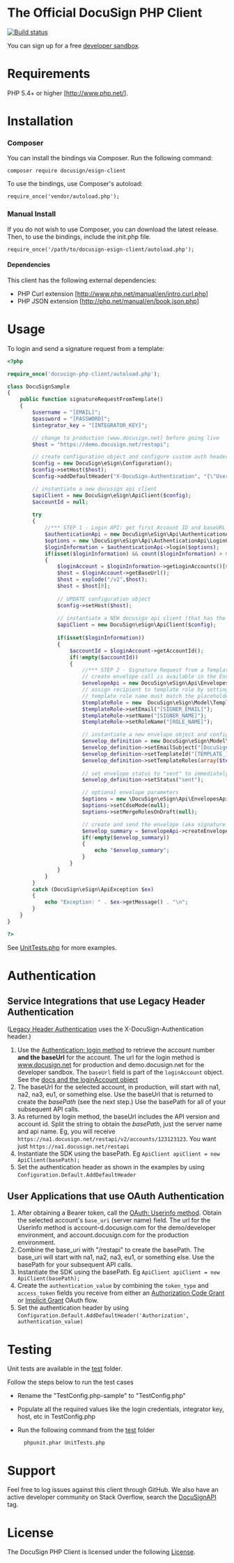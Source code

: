 # The Official DocuSign PHP Client 

[![Build status][travis-image]][travis-url]

You can sign up for a free [developer sandbox](https://www.docusign.com/developer-center).

Requirements
============

PHP 5.4+ or higher [http://www.php.net/].

Installation
============

### Composer

You can install the bindings via Composer. Run the following command:  

	composer require docusign/esign-client

To use the bindings, use Composer's autoload:

	require_once('vendor/autoload.php');

### Manual Install 

If you do not wish to use Composer, you can download the latest release. Then, to use the bindings, include the init.php file.

	require_once('/path/to/docusign-esign-client/autoload.php');

#### Dependencies

This client has the following external dependencies: 

* PHP Curl extension [http://www.php.net/manual/en/intro.curl.php]
* PHP JSON extension [http://php.net/manual/en/book.json.php]

Usage
=====

To login and send a signature request from a template:

```php
<?php

require_once('docusign-php-client/autoload.php');

class DocuSignSample
{
    public function signatureRequestFromTemplate()
    {
        $username = "[EMAIL]";
        $password = "[PASSWORD]";
        $integrator_key = "[INTEGRATOR_KEY]";     

        // change to production (www.docusign.net) before going live
        $host = "https://demo.docusign.net/restapi";

        // create configuration object and configure custom auth header
        $config = new DocuSign\eSign\Configuration();
        $config->setHost($host);
        $config->addDefaultHeader("X-DocuSign-Authentication", "{\"Username\":\"" . $username . "\",\"Password\":\"" . $password . "\",\"IntegratorKey\":\"" . $integrator_key . "\"}");

        // instantiate a new docusign api client
        $apiClient = new DocuSign\eSign\ApiClient($config);
        $accountId = null;
        
        try 
        {
            //*** STEP 1 - Login API: get first Account ID and baseURL
            $authenticationApi = new DocuSign\eSign\Api\AuthenticationApi($apiClient);
            $options = new \DocuSign\eSign\Api\AuthenticationApi\LoginOptions();
            $loginInformation = $authenticationApi->login($options);
            if(isset($loginInformation) && count($loginInformation) > 0)
            {
                $loginAccount = $loginInformation->getLoginAccounts()[0];
                $host = $loginAccount->getBaseUrl();
                $host = explode("/v2",$host);
                $host = $host[0];
	
                // UPDATE configuration object
                $config->setHost($host);
		
                // instantiate a NEW docusign api client (that has the correct baseUrl/host)
                $apiClient = new DocuSign\eSign\ApiClient($config);
	
                if(isset($loginInformation))
                {
                    $accountId = $loginAccount->getAccountId();
                    if(!empty($accountId))
                    {
                        //*** STEP 2 - Signature Request from a Template
                        // create envelope call is available in the EnvelopesApi
                        $envelopeApi = new DocuSign\eSign\Api\EnvelopesApi($apiClient);
                        // assign recipient to template role by setting name, email, and role name.  Note that the
                        // template role name must match the placeholder role name saved in your account template.
                        $templateRole = new  DocuSign\eSign\Model\TemplateRole();
                        $templateRole->setEmail("[SIGNER_EMAIL]");
                        $templateRole->setName("[SIGNER_NAME]");
                        $templateRole->setRoleName("[ROLE_NAME]");             

                        // instantiate a new envelope object and configure settings
                        $envelop_definition = new DocuSign\eSign\Model\EnvelopeDefinition();
                        $envelop_definition->setEmailSubject("[DocuSign PHP SDK] - Signature Request Sample");
                        $envelop_definition->setTemplateId("[TEMPLATE_ID]");
                        $envelop_definition->setTemplateRoles(array($templateRole));
                        
                        // set envelope status to "sent" to immediately send the signature request
                        $envelop_definition->setStatus("sent");

                        // optional envelope parameters
                        $options = new \DocuSign\eSign\Api\EnvelopesApi\CreateEnvelopeOptions();
                        $options->setCdseMode(null);
                        $options->setMergeRolesOnDraft(null);

                        // create and send the envelope (aka signature request)
                        $envelop_summary = $envelopeApi->createEnvelope($accountId, $envelop_definition, $options);
                        if(!empty($envelop_summary))
                        {
                            echo "$envelop_summary";
                        }
                    }
                }
            }
        }
        catch (DocuSign\eSign\ApiException $ex)
        {
            echo "Exception: " . $ex->getMessage() . "\n";
        }
    }
}

?>
```

See [UnitTests.php](https://github.com/docusign/docusign-php-client/blob/master/test/UnitTests.php) for more examples.

# Authentication

## Service Integrations that use Legacy Header Authentication

([Legacy Header Authentication](https://docs.docusign.com/esign/guide/authentication/legacy_auth.html) uses the X-DocuSign-Authentication header.)

1. Use the [Authentication: login method](https://docs.docusign.com/esign/restapi/Authentication/Authentication/login/) to retrieve the account number **and the baseUrl** for the account.
The url for the login method is www.docusign.net for production and demo.docusign.net for the developer sandbox.
The `baseUrl` field is part of the `loginAccount` object. See the [docs and the loginAccount object](https://docs.docusign.com/esign/restapi/Authentication/Authentication/login/#/definitions/loginAccount)
2. The baseUrl for the selected account, in production, will start with na1, na2, na3, eu1, or something else. Use the baseUrl that is returned to create the *basePath* (see the next step.) Use the basePath for all of your subsequent API calls.
3. As returned by login method, the baseUrl includes the API version and account id. Split the string to obtain the *basePath*, just the server name and api name. Eg, you will receive `https://na1.docusign.net/restapi/v2/accounts/123123123`. You want just `https://na1.docusign.net/restapi` 
4. Instantiate the SDK using the basePath. Eg `ApiClient apiClient = new ApiClient(basePath);`
5. Set the authentication header as shown in the examples by using `Configuration.Default.AddDefaultHeader`

## User Applications that use OAuth Authentication
1. After obtaining a Bearer token, call the [OAuth: Userinfo method](https://docs.docusign.com/esign/guide/authentication/userinfo.html). Obtain the selected account's `base_uri` (server name) field.
The url for the Userinfo method is account-d.docusign.com for the demo/developer environment, and account.docusign.com for the production environment.
1. Combine the base_uri with "/restapi" to create the basePath. The base_uri will start with na1, na2, na3, eu1, or something else. Use the basePath for your subsequent API calls.
4. Instantiate the SDK using the basePath. Eg `ApiClient apiClient = new ApiClient(basePath);`
5. Create the `authentication_value` by combining the `token_type` and `access_token` fields you receive from either an [Authorization Code Grant](https://docs.docusign.com/esign/guide/authentication/oa2_auth_code.html) or [Implicit Grant](https://docs.docusign.com/esign/guide/authentication/oa2_implicit.html) OAuth flow. 
5. Set the authentication header by using `Configuration.Default.AddDefaultHeader('Authorization', authentication_value)`

Testing
=======

Unit tests are available in the [test](/test) folder. 

Follow the steps below to run the test cases

* Rename the "TestConfig.php-sample" to "TestConfig.php"
* Populate all the required values like the login credentials, integrator key, host, etc in TestConfig.php
* Run the following command from the [test](/test) folder 

        phpunit.phar UnitTests.php

Support
=======

Feel free to log issues against this client through GitHub.  We also have an active developer community on Stack Overflow, search the [DocuSignAPI](http://stackoverflow.com/questions/tagged/docusignapi) tag.

License
=======

The DocuSign PHP Client is licensed under the following [License](LICENSE).

[travis-image]: https://img.shields.io/travis/docusign/docusign-php-client.svg?style=flat
[travis-url]: https://travis-ci.org/docusign/docusign-php-client
